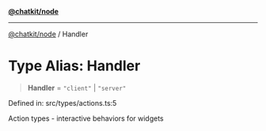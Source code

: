 [**@chatkit/node**](../README.md)

***

[@chatkit/node](../README.md) / Handler

# Type Alias: Handler

> **Handler** = `"client"` \| `"server"`

Defined in: src/types/actions.ts:5

Action types - interactive behaviors for widgets
